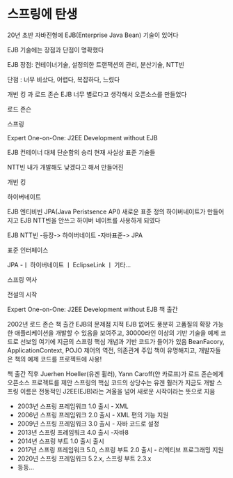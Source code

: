 # 스프링에 탄생

20년 초반 자바진형에 EJB(Enterprise Java Bean) 기술이 있어다

EJB 기술에는 장점과 단점이 명확했다

EJB 장점: 컨테이너기술, 설정의한 트랜잭션의 관리, 분산기술, NTT빈

단점 : 너무 비샀다, 어렵다, 복잡하다, 느렸다

개빈 킹 과 로드 존슨 EJB 너무 별로다고 생각해서 오픈소스를 만들었다

로드 존슨

스프링

Expert One-on-One: J2EE Development without EJB

EJB 컨테이너 대체
단순함의 승리
현재 사실상 표준 기술들
 

NTT빈 내가 개발해도 낮겠다고 해서 만들어진

개빈 킹

하이버네이트

EJB 엔티비빈
JPA(Java Peristsence API) 새로운 표준 정의
하이버네이트가 만들어지고 EJB NTT빈을 안쓰고 하이버 네이트를 사용하게 되였다

 

EJB NTT빈 -등장-> 하이버네이트 -자바표준-> JPA

 

표준 인터페이스

JPA -ㅣ 하이버네이트
     ㅣ EclipseLink
     ㅣ 기타...
 

 

스프링 역사

전설의 시작

Expert One-on-One: J2EE Development without EJB 책 출간

2002년 로드 존슨 책 출간
EJB의 문제점 지적
EJB 없어도 풍분히 고품질의 확장 가능한 애플리케이션을 개발할 수 있음을 보여주고, 30000라인 이상의 기반 기술을 예제 코드로 선보임
여기에 지금의 스프링 핵심 개념과 기반 코드가 들어가 있음
BeanFacory, ApplicationContext, POJO 제어의 역전, 의존관계 주입
책이 유명해지고, 개발자들은 책의 예제 코드를 프로젝트에 사용!
 

책 출간 직후 Juerhen Hoeller(유겐 휠러), Yann Caroff(얀 카로프)가 로드 존슨에게 오픈소스 프로젝트를 제안
스프링의 핵심 코드의 상당수는 유겐 훨러가 지금도 개발
스프링 이름은 전동적인 J2EE(EJB)라는 겨울을 넘어 새로운 시작이라는 뜻으로 지음

- 2003년 스프링 프레임워크 1.0 출시 - XML
- 2006년 스프링 프레임워크 2.0 출시 - XML 편의 기능 지원
- 2009년 스프링 프레임워크 3.0 출시 - 자바 코드로 설정
- 2013년 스프링 프레임워크 4.0 출시 -자바8
- 2014년 스프링 부트 1.0 출시 출시
- 2017년 스프링 프레임워크 5.0, 스프링 부트 2.0 출시 - 리엑티브 프로그래밍 지원
- 2020년 스프링 프레임워크 5.2.x, 스프링 부트 2.3.x
- 등등... 
